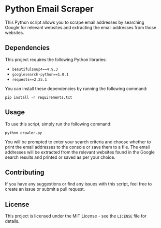 # Python Email Scraper

This Python script allows you to scrape email addresses by searching Google for relevant websites and extracting the email addresses from those websites.

## Dependencies

This project requires the following Python libraries:

- `beautifulsoup4==4.9.3`
- `googlesearch-python==1.0.1`
- `requests==2.25.1`

You can install these dependencies by running the following command:

```
pip install -r requirements.txt
```


## Usage

To use this script, simply run the following command:

```
python crawler.py
```


You will be prompted to enter your search criteria and choose whether to print the email addresses to the console or save them to a file. The email addresses will be extracted from the relevant websites found in the Google search results and printed or saved as per your choice.

## Contributing

If you have any suggestions or find any issues with this script, feel free to create an issue or submit a pull request.

## License

This project is licensed under the MIT License - see the `LICENSE` file for details.
